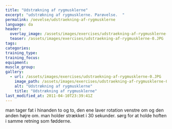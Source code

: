 ```yaml
---
title: "Udstrækning af rygmusklerne"
excerpt: "udstrækning af rygmusklerne. Parøvelse.  "
permalink: /oevelse/udstraekning-af-rygmusklerne
language: da
header:
  overlay_image: /assets/images/exercises/udstraekning-af-rygmusklerne-0.JPG
  teaser: /assets/images/exercises/udstraekning-af-rygmusklerne-0.JPG
tags:
categories:
training_type: 
training_focus: 
equipment:
muscle_group:
gallery:
  - url: /assets/images/exercises/udstraekning-af-rygmusklerne-0.JPG
    image_path: /assets/images/exercises/udstraekning-af-rygmusklerne-0.JPG
    alt: "Udstrækning af rygmusklerne"
    title: "Udstrækning af rygmusklerne"
last_modified_at: 2011-04-10T23:39:41Z
---
```


man tager fat i hinanden to og to, den ene laver rotation venstre om og den anden højre om. man holder strækket i 30 sekunder. sørg for at holde hoften i samme retning som fødderne.
